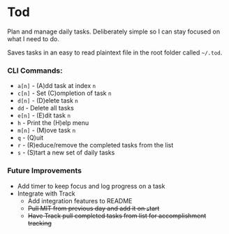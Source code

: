# Tod

Plan and manage daily tasks. Deliberately simple so I can stay focused on what I need to do.

Saves tasks in an easy to read plaintext file in the root folder called `~/.tod`.

### CLI Commands:

* `a[n]` - (A)dd task at index `n`
* `c[n]` - Set (C)ompletion of task `n`
* `d[n]` - (D)elete task `n`
* `dd` - Delete all tasks
* `e[n]` - (E)dit task `n`
* `h` - Print the (H)elp menu
* `m[n]` - (M)ove task `n`
* `q` - (Q)uit
* `r` - (R)educe/remove the completed tasks from the list
* `s` - (S)tart a new set of daily tasks

### Future Improvements

* Add timer to keep focus and log progress on a task
* Integrate with Track
	* Add integration features to README
	* ~~Pull MIT from previous day and add it on `s`tart~~
	* ~~Have Track pull completed tasks from list for accomplishment tracking~~